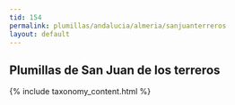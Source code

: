 ```yaml
---
tid: 154
permalink: plumillas/andalucia/almeria/sanjuanterreros
layout: default
---
```

## Plumillas de San Juan de los terreros
{% include taxonomy_content.html %}

